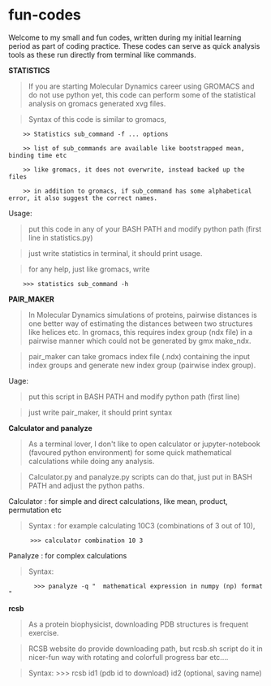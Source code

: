 # fun-codes
Welcome to my small and fun codes, written during my initial learning period as part of coding practice. These codes can serve as quick analysis tools as these run directly from terminal like commands.



**STATISTICS**
> If you are starting Molecular Dynamics career using GROMACS and do not use python yet, this code can perform some of the statistical analysis on gromacs generated xvg files.

> Syntax of this code is similar to gromacs,

        >> Statistics sub_command -f ... options
        
        >> list of sub_commands are available like bootstrapped mean, binding time etc
        
        >> like gromacs, it does not overwrite, instead backed up the files
        
        >> in addition to gromacs, if sub_command has some alphabetical error, it also suggest the correct names.

Usage:
> put this code in any of your BASH PATH and modify python path (first line in statistics.py)

> just write statistics in terminal, it should print usage.

>  for any help, just like gromacs, write

        >>> statistics sub_command -h



**PAIR_MAKER**
> In Molecular Dynamics simulations of proteins, pairwise distances is one better way of estimating the distances between two structures like helices etc. In gromacs, this requires index group (ndx file) in a pairwise manner which could not be generated by gmx make_ndx. 

> pair_maker can take gromacs index file (.ndx) containing the input index groups and generate new index group (pairwise index group).

Uage:
> put this script in BASH PATH and modify python path (first line)     

> just write pair_maker, it should print syntax



**Calculator and panalyze**
> As a terminal lover, I don't like to open calculator or jupyter-notebook (favoured python environment) for some quick mathematical calculations while doing any analysis.

> Calculator.py and panalyze.py scripts can do that, just put in BASH PATH and adjust the python paths.

Calculator : for simple and direct calculations, like mean, product, permutation etc

> Syntax : for example calculating 10C3 (combinations of 3 out of 10),

          >>> calculator combination 10 3

Panalyze : for complex calculations

> Syntax:

           >>> panalyze -q "  mathematical expression in numpy (np) format  "



**rcsb**
> As a protein biophysicist, downloading PDB structures is frequent exercise.

> RCSB website do provide downloading path, but rcsb.sh script do it in nicer-fun way with rotating and colorfull progress bar etc....

> Syntax:
          >>> rcsb id1 (pdb id to download) id2 (optional, saving name)





